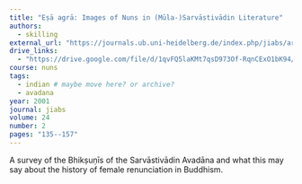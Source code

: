 ```yaml
---
title: "Eṣā agrā: Images of Nuns in (Mūla-)Sarvāstivādin Literature"
authors:
  - skilling
external_url: "https://journals.ub.uni-heidelberg.de/index.php/jiabs/article/view/8917/2810"
drive_links:
  - "https://drive.google.com/file/d/1qvFQ5laKMt7qsD973Of-RqnCExO1bK94/view?usp=drivesdk"
course: nuns
tags:
  - indian # maybe move here? or archive?
  - avadana
year: 2001
journal: jiabs
volume: 24
number: 2
pages: "135--157"
---
```


A survey of the Bhikṣuṇīs of the Sarvāstivādin Avadāna and what this may say about the history of female renunciation in Buddhism.
